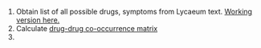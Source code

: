 1. Obtain list of all possible drugs, symptoms from Lycaeum text. [Working version here.](../data/processed/lycaeum-forum-processed-has-drug-names.json)
1. Calculate [drug-drug co-occurrence matrix](../data/processed/drug-drug-frequency.csv)
2. 